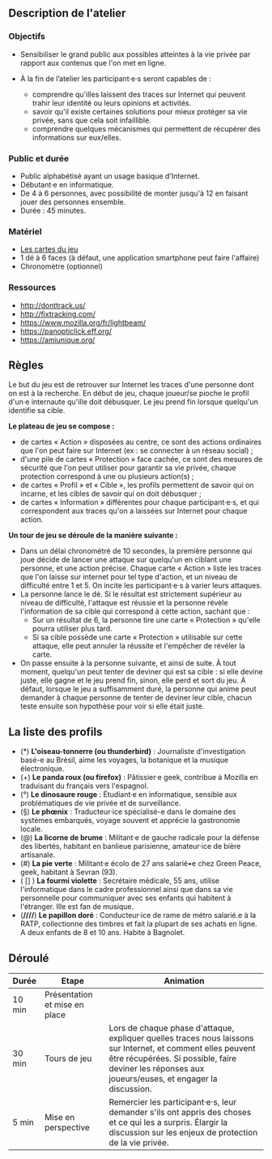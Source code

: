 ## Description de l'atelier

### Objectifs

* Sensibiliser le grand public aux possibles atteintes à la vie privée par rapport aux contenus que l'on met en ligne.

* À la fin de l’atelier les participant·e·s seront capables de :
    * comprendre qu'illes laissent des traces sur Internet qui peuvent trahir leur identité ou leurs opinions et activités.
    * savoir qu'il existe certaines solutions pour mieux protéger sa vie privée, sans que cela soit infaillible.
    * comprendre quelques mécanismes qui permettent de récupérer des informations sur eux/elles.

### Public et durée

* Public alphabétisé ayant un usage basique d'Internet.
* Débutant·e en informatique.
* De 4 à 6 personnes, avec possibilité de monter jusqu'à 12 en faisant jouer des personnes ensemble.
* Durée : 45 minutes.

### Matériel

* [Les cartes du jeu](../Ressource/Cartes%20myst%c3%a8res%20du%20web%204.odg)
* 1 dé à 6 faces (à défaut, une application smartphone peut faire l'affaire)
* Chronomètre (optionnel)

### Ressources

* http://donttrack.us/
* http://fixtracking.com/
* https://www.mozilla.org/fr/lightbeam/
* https://panopticlick.eff.org/
* https://amiunique.org/

## Règles

Le but du jeu est de retrouver sur Internet les traces d'une personne dont on est à la recherche. En début de jeu, chaque joueur/se pioche le profil d'un·e internaute qu'ille doit débusquer. Le jeu prend fin lorsque quelqu'un identifie sa cible.

__Le plateau de jeu se compose :__

* de cartes « Action » disposées au centre, ce sont des actions ordinaires que l'on peut faire sur Internet (ex : se connecter à un réseau social) ;
* d'une pile de cartes « Protection » face cachée, ce sont des mesures de sécurité que l'on peut utiliser pour garantir sa vie privée, chaque protection correspond à une ou plusieurs action(s) ;
* de cartes « Profil » et « Cible », les profils permettent de savoir qui on incarne, et les cibles de savoir qui on doit débusquer ;
* de cartes « Information » différentes pour chaque participant·e·s, et qui correspondent aux traces qu'on a laissées sur Internet pour chaque action.


__Un tour de jeu se déroule de la manière suivante :__

* Dans un délai chronométré de 10 secondes, la première personne qui joue décide de lancer une attaque sur quelqu'un en ciblant une personne, et une action précise. Chaque carte « Action » liste les traces que l'on laisse sur internet pour tel type d'action, et un niveau de difficulté entre 1 et 5. On incite les participant·e·s à varier leurs attaques.
* La personne lance le dé. Si le résultat est strictement supérieur au niveau de difficulté, l'attaque est réussie et la personne révèle l'information de sa cible qui correspond à cette action, sachant que :
    * Sur un résultat de 6, la personne tire une carte « Protection » qu'elle pourra utiliser plus tard.
    * Si sa cible possède une carte « Protection » utilisable sur cette attaque, elle peut annuler la réussite et l'empêcher de révéler la carte.
* On passe ensuite à la personne suivante, et ainsi de suite. À tout moment, quelqu'un peut tenter de deviner qui est sa cible : si elle devine juste, elle gagne et le jeu prend fin, sinon, elle perd et sort du jeu. À défaut, lorsque le jeu a suffisamment duré, la personne qui anime peut demander à chaque personne de tenter de deviner leur cible, chacun teste ensuite son hypothèse pour voir si elle était juste.

## La liste des profils

* (*) __L'oiseau-tonnerre (ou thunderbird)__ : Journaliste d'investigation basé-e au Brésil, aime les voyages, la botanique et la musique électronique.
* (+) __Le panda roux (ou firefox)__ : Pâtissier·e geek, contribue à Mozilla en traduisant du français vers l'espagnol.
* (°) __Le dinosaure rouge__ : Étudiant·e en informatique, sensible aux problématiques de vie privée et de surveillance.
* (§) __Le phœnix__ : Traducteur·ice spécialisé-e dans le domaine des systèmes embarqués, voyage souvent et apprécie la gastronomie locale.
* (@) __La licorne de brume__ : Militant·e de gauche radicale pour la défense des libertés, habitant en banlieue parisienne, amateur·ice de bière artisanale.
* (#) __La pie verte__ : Militant·e écolo de 27 ans salarié•e chez Green Peace, geek, habitant à Sevran (93).
* ( [] ) __La fourmi violette__ : Secrétaire médicale, 55 ans, utilise l'informatique dans le cadre professionnel ainsi que dans sa vie personnelle pour communiquer avec ses enfants qui habitent à l'étranger. Ille est fan de musique.
* (__\/\/\/\/__) __Le papillon doré__ : Conducteur·ice de rame de métro salarié.e à la RATP, collectionne des timbres et fait la plupart de ses achats en ligne. A deux enfants de 8 et 10 ans. Habite à Bagnolet.

## Déroulé


| Durée | Etape | Animation |
| ----- | ----- | --------- |
| 10 min| Présentation et mise en place || Vérifier que tout le monde a bien compris, expliciter les termes des cartes « Action » si besoin. |
| 30 min| Tours de jeu | Lors de chaque phase d'attaque, expliquer quelles traces nous laissons sur Internet, et comment elles peuvent être récupérées. Si possible, faire deviner les réponses aux joueurs/euses, et engager la discussion.|
| 5 min | Mise en perspective | Remercier les participant·e·s, leur demander s'ils ont appris des choses et ce qui les a surpris. Élargir la discussion sur les enjeux de protection de la vie privée. |
